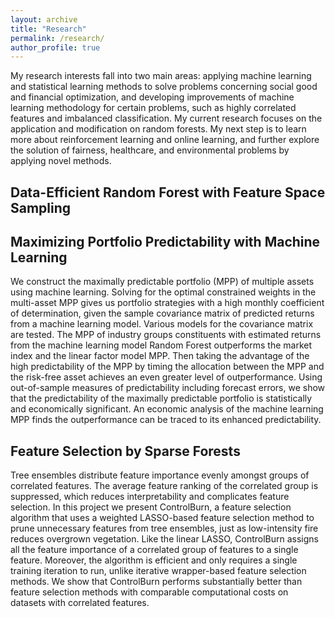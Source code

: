 ```yaml
---
layout: archive
title: "Research"
permalink: /research/
author_profile: true
---
```


My research interests fall into two main areas: applying machine learning and statistical learning methods to solve problems concerning social good and financial optimization, and developing improvements of machine learning methodology for certain problems, such as highly correlated features and imbalanced classification. 
My current research focuses on the application and modification on random forests. My next step is to learn more about reinforcement learning and online learning, and further explore the solution of fairness, healthcare, and environmental problems by applying novel methods.

## Data-Efficient Random Forest with Feature Space Sampling



## Maximizing Portfolio Predictability with Machine Learning

We construct the maximally predictable portfolio (MPP) of multiple assets using
machine learning. Solving for the optimal constrained weights in the multi-asset MPP
gives us portfolio strategies with a high monthly coefficient of determination, given the
sample covariance matrix of predicted returns from a machine learning model. Various
models for the covariance matrix are tested. The MPP of industry groups constituents
with estimated returns from the machine learning model Random Forest outperforms the
market index and the linear factor model MPP. Then taking the advantage of the high
predictability of the MPP by timing the allocation between the MPP and the risk-free
asset achieves an even greater level of outperformance. Using out-of-sample measures of
predictability including forecast errors, we show that the predictability of the maximally
predictable portfolio is statistically and economically significant. An economic analysis
of the machine learning MPP finds the outperformance can be traced to its enhanced
predictability.

## Feature Selection by Sparse Forests

Tree ensembles distribute feature importance evenly amongst groups of correlated features. The average feature ranking of
the correlated group is suppressed, which reduces interpretability and complicates feature selection. In this project we present
ControlBurn, a feature selection algorithm that uses a weighted LASSO-based feature selection method to prune unnecessary
features from tree ensembles, just as low-intensity fire reduces overgrown vegetation. Like the linear LASSO, ControlBurn
assigns all the feature importance of a correlated group of features to a single feature. Moreover, the algorithm is efficient and only
requires a single training iteration to run, unlike iterative wrapper-based feature selection methods. We show that ControlBurn
performs substantially better than feature selection methods with comparable computational costs on datasets with correlated
features.



